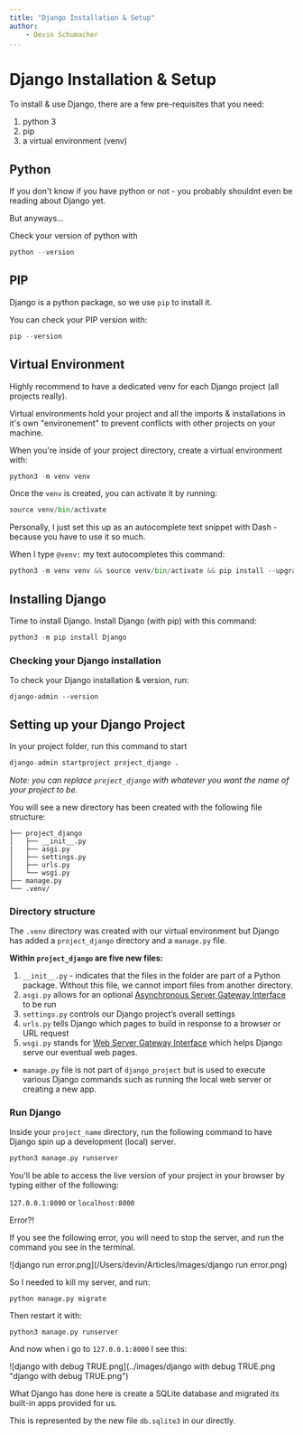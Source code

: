 ```yaml
---
title: "Django Installation & Setup"
author:
	- Devin Schumacher
...
```

# Django Installation & Setup
To install & use Django, there are a few pre-requisites that you need:
1. python 3
2. pip
3. a virtual environment (venv)


## Python
If you don't know if you have python or not - you probably shouldnt even be reading about Django yet. 

But anyways…

Check your version of python with 

```python
python --version
```

## PIP

Django is a python package, so we use `pip` to install it. 

You can check your PIP version with:

```python
pip --version
```

## Virtual Environment

Highly recommend to have a dedicated venv for each Django project (all projects really).

Virtual environments hold your project and all the imports & installations in it's own "environement" to prevent conflicts with other projects on your machine.

When you're inside of your project directory, create a virtual environment with:

```python
python3 -m venv venv
```
Once the `venv` is created, you can activate it by running:

```python
source venv/bin/activate
```

Personally, I just set this up as an autocomplete text snippet with Dash - because you have to use it so much.

When I type `@venv:` my text autocompletes this command:

```python
python3 -m venv venv && source venv/bin/activate && pip install --upgrade pip 
```

## Installing Django

Time to install Django. Install Django (with pip) with this command:

```python
python3 -m pip install Django
```

### Checking your Django installation

To check your Django installation & version, run:

`django-admin --version`


## Setting up your Django Project

In your project folder, run this command to start

```python
django-admin startproject project_django .
```
*Note: you can replace `project_django` with whatever you want the name of your project to be.*

You will see a new directory has been created with the following file structure:

```
├── project_django
│   ├── __init__.py
|   ├── asgi.py
│   ├── settings.py
│   ├── urls.py
│   └── wsgi.py
├── manage.py
└── .venv/
```


### Directory structure

The `.venv` directory was created with our virtual environment but Django has added a `project_django` directory and a `manage.py` file. 

**Within `project_django` are five new files:**

1. `__init__.py` - indicates that the files in the folder are part of a Python package. Without this file, we cannot import files from another directory.
2. `asgi.py` allows for an optional [Asynchronous Server Gateway Interface](https://asgi.readthedocs.io/en/latest/specs/main.html) to be run
3. `settings.py` controls our Django project’s overall settings
4. `urls.py` tells Django which pages to build in response to a browser or URL request
5. `wsgi.py` stands for [Web Server Gateway Interface](https://en.wikipedia.org/wiki/Web_Server_Gateway_Interface) which helps Django serve our eventual web pages.

* `manage.py` file is not part of `django_project` but is used to execute various Django commands such as running the local web server or creating a new app.

### Run Django

Inside your `project_name` directory, run the following command to have Django spin up a development (local) server.

```python
python3 manage.py runserver
```

You'll be able to access the live version of your project in your browser by typing either of the following:

`127.0.0.1:8000` or `localhost:8000`

Error?!

If you see the following error, you will need to stop the server, and run the command you see in the terminal.

![django run error.png](/Users/devin/Articles/images/django run error.png)

So I needed to kill my server, and run: 

```
python manage.py migrate
```

Then restart it with:

```
python3 manage.py runserver
```

And now when i go to `127.0.0.1:8000` I see this:

![django with debug TRUE.png](../images/django with debug TRUE.png "django with debug TRUE.png")

What Django has done here is create a SQLite database and migrated its built-in apps provided for us. 

This is represented by the new file `db.sqlite3` in our directly.



